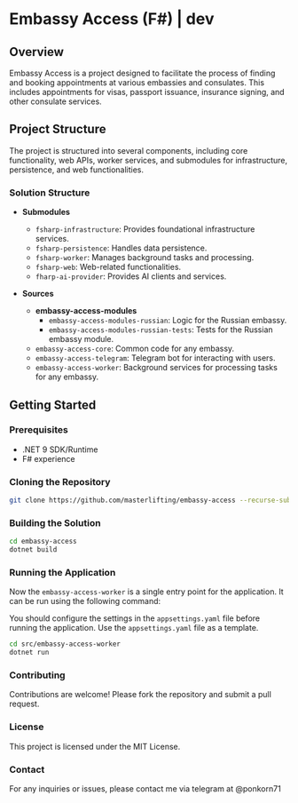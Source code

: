 <!-- @format -->

# Embassy Access (F#) | dev

## Overview

Embassy Access is a project designed to facilitate the process of finding and booking appointments at various embassies and consulates. This includes appointments for visas, passport issuance, insurance signing, and other consulate services.

## Project Structure

The project is structured into several components, including core functionality, web APIs, worker services, and submodules for infrastructure, persistence, and web functionalities.

### Solution Structure

- **Submodules**

  - `fsharp-infrastructure`: Provides foundational infrastructure services.
  - `fsharp-persistence`: Handles data persistence.
  - `fsharp-worker`: Manages background tasks and processing.
  - `fsharp-web`: Web-related functionalities.
  - `fharp-ai-provider`: Provides AI clients and services.

- **Sources**

  - **embassy-access-modules**
    - `embassy-access-modules-russian`: Logic for the Russian embassy.
    - `embassy-access-modules-russian-tests`: Tests for the Russian embassy module.
  - `embassy-access-core`: Common code for any embassy.
  - `embassy-access-telegram`: Telegram bot for interacting with users.
  - `embassy-access-worker`: Background services for processing tasks for any embassy.

## Getting Started

### Prerequisites

- .NET 9 SDK/Runtime
- F# experience

### Cloning the Repository

```bash
git clone https://github.com/masterlifting/embassy-access --recurse-submodules
```

### Building the Solution

```bash
cd embassy-access
dotnet build
```

### Running the Application

Now the `embassy-access-worker` is a single entry point for the application. 
It can be run using the following command:

You should configure the settings in the `appsettings.yaml` file before running the application.
Use the `appsettings.yaml` file as a template.

```bash
cd src/embassy-access-worker
dotnet run
```

### Contributing

Contributions are welcome! Please fork the repository and submit a pull request.

### License

This project is licensed under the MIT License.

### Contact

For any inquiries or issues, please contact me via telegram at @ponkorn71
